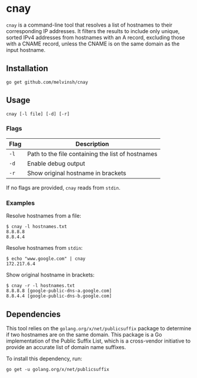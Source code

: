 # cnay

`cnay` is a command-line tool that resolves a list of hostnames to their corresponding IP addresses. It filters the results to include only unique, sorted IPv4 addresses from hostnames with an A record, excluding those with a CNAME record, unless the CNAME is on the same domain as the input hostname.

## Installation

```
go get github.com/melvinsh/cnay
```

## Usage

```
cnay [-l file] [-d] [-r]
```

### Flags

| Flag | Description |
|------|-------------|
| `-l` | Path to the file containing the list of hostnames |
| `-d` | Enable debug output |
| `-r` | Show original hostname in brackets |

If no flags are provided, `cnay` reads from `stdin`.

### Examples

Resolve hostnames from a file:
```
$ cnay -l hostnames.txt
8.8.8.8
8.8.4.4
```

Resolve hostnames from `stdin`:
```
$ echo "www.google.com" | cnay
172.217.6.4
```

Show original hostname in brackets:
```
$ cnay -r -l hostnames.txt
8.8.8.8 [google-public-dns-a.google.com]
8.8.4.4 [google-public-dns-b.google.com]
```

## Dependencies

This tool relies on the `golang.org/x/net/publicsuffix` package to determine if two hostnames are on the same domain. This package is a Go implementation of the Public Suffix List, which is a cross-vendor initiative to provide an accurate list of domain name suffixes.

To install this dependency, run:

```
go get -u golang.org/x/net/publicsuffix
```
